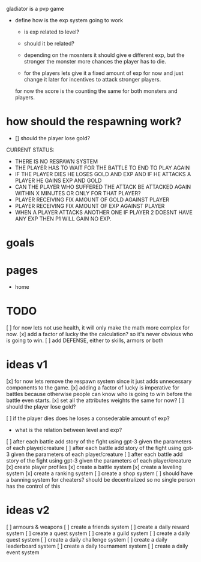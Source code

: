 gladiator is a pvp game

- define how is the exp system going to work

  - is exp related to level?
  - should it be related?

  - depending on the mosnters it should give e different exp, but the stronger the monster more chances the player has to die.

  - for the players lets give it a fixed amount of exp for now and just change it later for incentives to attack stronger players.

  for now the score is the counting the same for both monsters and players.

# how should the respawning work?

- [] should the player lose gold?

CURRENT STATUS:

- THERE IS NO RESPAWN SYSTEM
- THE PLAYER HAS TO WAIT FOR THE BATTLE TO END TO PLAY AGAIN
- IF THE PLAYER DIES HE LOSES GOLD AND EXP AND IF HE ATTACKS A PLAYER HE GAINS EXP AND GOLD
- CAN THE PLAYER WHO SUFFERED THE ATTACK BE ATTACKED AGAIN WITHIN X MINUTES OR ONLY FOR THAT PLAYER?
- PLAYER RECEIVING FIX AMOUNT OF GOLD AGAINST PLAYER
- PLAYER RECEIVING FIX AMOUNT OF EXP AGAINST PLAYER
- WHEN A PLAYER ATTACKS ANOTHER ONE IF PLAYER 2 DOESNT HAVE ANY EXP THEN P1 WILL GAIN NO EXP.

# goals

# pages

- home

# TODO

[ ] for now lets not use health, it will only make the math more complex for now.
[x] add a factor of lucky the the calculation? so it's never obvious who is going to win.
[ ] add DEFENSE, either to skills, armors or both

# ideas v1

[x] for now lets remove the respawn system since it just adds unnecessary components to the game.
[x] adding a factor of lucky is imperative for battles because otherwise people can know who is going to win before the battle even starts.
[x] set all the attributes weights the same for now?
[ ] should the player lose gold?

[ ] if the player dies does he loses a consederable amount of exp?

- what is the relation between level and exp?

[ ] after each battle add story of the fight using gpt-3 given the parameters of each player/creature
[ ] after each battle add story of the fight using gpt-3 given the parameters of each player/creature
[ ] after each battle add story of the fight using gpt-3 given the parameters of each player/creature
[x] create player profiles
[x] create a battle system
[x] create a leveling system
[x] create a ranking system
[ ] create a shop system
[ ] should have a banning system for cheaters? should be decentralized so no single person has the control of this

# ideas v2

[ ] armours & weapons
[ ] create a friends system
[ ] create a daily reward system
[ ] create a quest system
[ ] create a guild system
[ ] create a daily quest system
[ ] create a daily challenge system
[ ] create a daily leaderboard system
[ ] create a daily tournament system
[ ] create a daily event system
